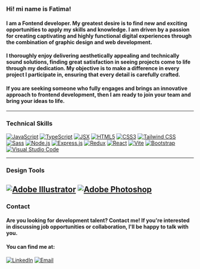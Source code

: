 ### Hi! mi name is Fatima!

#### I am a Fontend developer. My greatest desire is to find new and exciting opportunities to apply my skills and knowledge. I am driven by a passion for creating captivating and highly functional digital experiences through the combination of graphic design and web development.

#### I thoroughly enjoy delivering aesthetically appealing and technically sound solutions, finding great satisfaction in seeing projects come to life through my dedication. My objective is to make a difference in every project I participate in, ensuring that every detail is carefully crafted.

#### If you are seeking someone who fully engages and brings an innovative approach to frontend development, then I am ready to join your team and bring your ideas to life.

---
### Technical Skills

[![JavaScript](https://img.shields.io/badge/JavaScript-333333?logo=javascript&logoColor=yellow&style=for-the-badge&title=)](https://developer.mozilla.org/en-US/docs/Web/JavaScript)
[![TypeScript](https://img.shields.io/badge/TypeScript-333333?logo=typescript&logoColor=blue&style=for-the-badge&title=)](https://www.typescriptlang.org/)
[![JSX](https://img.shields.io/badge/JSX-%23333333?logo=react&logoColor=blue&style=for-the-badge&title=)](https://reactjs.org/docs/introducing-jsx.html)
[![HTML5](https://img.shields.io/badge/HTML5-333333?logo=html5&logoColor=orange&style=for-the-badge&title=)](https://developer.mozilla.org/en-US/docs/Web/HTML)
[![CSS3](https://img.shields.io/badge/CSS3-333333?logo=css3&logoColor=blue&style=for-the-badge&title=)](https://developer.mozilla.org/en-US/docs/Web/CSS)
[![Tailwind CSS](https://img.shields.io/badge/Tailwind%20CSS-333333?logo=tailwind-css&logoColor=teal&style=for-the-badge&title=)](https://tailwindcss.com/)
[![Sass](https://img.shields.io/badge/Sass-333333?logo=sass&logoColor=pink&style=for-the-badge&title=)](https://sass-lang.com/)
[![Node.js](https://img.shields.io/badge/Node.js-333333?logo=node.js&logoColor=green&style=for-the-badge&title=)](https://nodejs.org/)
[![Express.js](https://img.shields.io/badge/Express.js-333333?logo=express&logoColor=black&style=for-the-badge&title=)](https://expressjs.com/)
[![Redux](https://img.shields.io/badge/Redux-333333?logo=redux&logoColor=violet&style=for-the-badge&title=)](https://redux.js.org/)
[![React](https://img.shields.io/badge/React-333333?logo=react&logoColor=cyan&style=for-the-badge&title=)](https://reactjs.org/)
[![Vite](https://img.shields.io/badge/Vite-333333?logo=vite&logoColor=white&style=for-the-badge&title=)](https://vitejs.dev/)
[![Bootstrap](https://img.shields.io/badge/Bootstrap-333333?logo=bootstrap&logoColor=purple&style=for-the-badge&title=)](https://getbootstrap.com/)
[![Visual Studio Code](https://img.shields.io/badge/VS%20Code-333333?logo=visual-studio-code&logoColor=blue&style=for-the-badge&title=)](https://code.visualstudio.com/)



---
### Design Tools

[![Adobe Illustrator](https://img.shields.io/badge/Adobe%20Illustrator-333333?logo=adobe%20illustrator&logoColor=FF9A00&style=for-the-badge&title=)](https://www.adobe.com/products/illustrator.html)
[![Adobe Photoshop](https://img.shields.io/badge/Adobe%20Photoshop-333333?logo=adobe%20photoshop&logoColor=31A8FF&style=for-the-badge&title=)](https://www.adobe.com/products/photoshop.html)
---
### Contact

#### Are you looking for development talent? Contact me! If you're interested in discussing job opportunities or collaboration, I'll be happy to talk with you. 
#### You can find me at:

[![LinkedIn](https://img.shields.io/badge/LinkedIn-F%C3%A1tima%20Ch%C3%A1vez-blue?logo=linkedin&style=for-the-badge&logoColor=blue)](https://www.linkedin.com/in/fatima-chavez-2a4805281/)
[![Email](https://img.shields.io/badge/Email-fatimachavezmoron%40gmail.com-red?logo=gmail&style=for-the-badge)](mailto:fatimachavezmoron@gmail.com)
